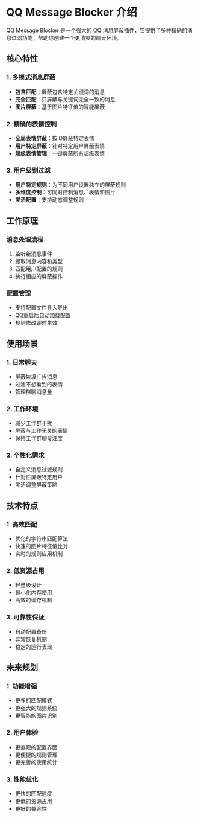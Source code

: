 # QQ Message Blocker 介绍

QQ Message Blocker 是一个强大的 QQ 消息屏蔽插件，它提供了多种精确的消息过滤功能，帮助你创建一个更清爽的聊天环境。

## 核心特性

### 1. 多模式消息屏蔽
- **包含匹配**：屏蔽包含特定关键词的消息
- **完全匹配**：只屏蔽与关键词完全一致的消息
- **图片屏蔽**：基于图片特征值的智能屏蔽

### 2. 精确的表情控制
- **全局表情屏蔽**：按ID屏蔽特定表情
- **用户特定屏蔽**：针对特定用户屏蔽表情
- **超级表情管理**：一键屏蔽所有超级表情

### 3. 用户级别过滤
- **用户特定规则**：为不同用户设置独立的屏蔽规则
- **多维度控制**：可同时控制消息、表情和图片
- **灵活配置**：支持动态调整规则

## 工作原理

### 消息处理流程
1. 监听新消息事件
2. 提取消息内容和类型
3. 匹配用户配置的规则
4. 执行相应的屏蔽操作

### 配置管理
- 支持配置文件导入导出
- QQ重启后自动加载配置
- 规则修改即时生效

## 使用场景

### 1. 日常聊天
- 屏蔽垃圾广告消息
- 过滤不想看到的表情
- 管理群聊消息量

### 2. 工作环境
- 减少工作群干扰
- 屏蔽与工作无关的表情
- 保持工作群聊专注度

### 3. 个性化需求
- 自定义消息过滤规则
- 针对性屏蔽特定用户
- 灵活调整屏蔽策略

## 技术特点

### 1. 高效匹配
- 优化的字符串匹配算法
- 快速的图片特征值比对
- 实时的规则应用机制

### 2. 低资源占用
- 轻量级设计
- 最小化内存使用
- 高效的缓存机制

### 3. 可靠性保证
- 自动配置备份
- 异常恢复机制
- 稳定的运行表现

## 未来规划

### 1. 功能增强
- 更多的匹配模式
- 更强大的规则系统
- 更智能的图片识别

### 2. 用户体验
- 更直观的配置界面
- 更便捷的规则管理
- 更完善的使用统计

### 3. 性能优化
- 更快的匹配速度
- 更低的资源占用
- 更好的兼容性
